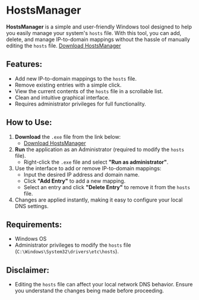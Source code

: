 # HostsManager

**HostsManager** is a simple and user-friendly Windows tool designed to help you easily manage your system's `hosts` file. With this tool, you can add, delete, and manage IP-to-domain mappings without the hassle of manually editing the `hosts` file.
 [Download HostsManager](https://github.com/ShohanurRahmanShohan/LocalDNSManager/releases/download/exe/LocalDns.exe)
## Features:
- Add new IP-to-domain mappings to the `hosts` file.
- Remove existing entries with a simple click.
- View the current contents of the `hosts` file in a scrollable list.
- Clean and intuitive graphical interface.
- Requires administrator privileges for full functionality.

## How to Use:
1. **Download** the `.exe` file from the link below:
   - [Download HostsManager](https://github.com/ShohanurRahmanShohan/LocalDNSManager/releases/download/exe/LocalDns.exe)
2. **Run** the application as an Administrator (required to modify the `hosts` file).
   - Right-click the `.exe` file and select **"Run as administrator"**.
3. Use the interface to add or remove IP-to-domain mappings:
   - Input the desired IP address and domain name.
   - Click **"Add Entry"** to add a new mapping.
   - Select an entry and click **"Delete Entry"** to remove it from the `hosts` file.
4. Changes are applied instantly, making it easy to configure your local DNS settings.

## Requirements:
- Windows OS
- Administrator privileges to modify the `hosts` file (`C:\Windows\System32\drivers\etc\hosts`).

## Disclaimer:
- Editing the `hosts` file can affect your local network DNS behavior. Ensure you understand the changes being made before proceeding.
